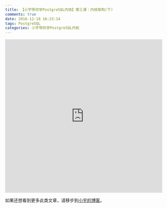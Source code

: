 ```yaml
---
title: 【小宇带你学PostgreSQL内核】第三课：内核架构(下)
comments: true
date: 2016-12-18 16:23:14
tags: PostgreSQL
categories: 小宇带你学PostgreSQL内核
---
```


<center><iframe height=498 width=510 src='http://player.youku.com/embed/XMTg3MDkyMzY4OA==' frameborder=0 'allowfullscreen'></iframe></center>

如果还想看到更多此类文章，请移步到[小宇的博客](http://shenyu.wiki)。
